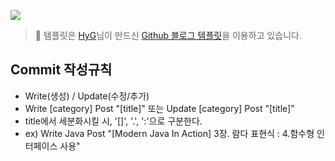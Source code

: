 <a href="https://hits.seeyoufarm.com"/><img src="https://hits.seeyoufarm.com/api/count/incr/badge.svg?url=https://github.com/fancy96/fancy96.github.io"/></a>                        

> 📌 템플릿은 [HyG](https://github.com/gaohaoyang)님이 만드신 [Github 블로그 템플릿](https://github.com/Gaohaoyang/gaohaoyang.github.io)을 이용하고 있습니다.

## Commit 작성규칙

* Write(생성) / Update(수정/추가)
* Write [category] Post "[title]" 또는 Update [category] Post "[title]"
* title에서 세분화시킬 시, '[]', '.',  ':'으로 구분한다. 
* ex) Write Java Post "[Modern Java In Action] 3장. 람다 표현식 : 4.함수형 인터페이스 사용"
